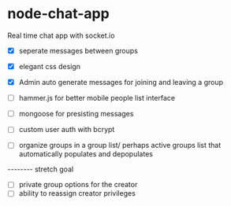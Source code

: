 # node-chat-app
Real time chat app with socket.io

- [x] seperate messages between groups
- [x] elegant css design
- [x] Admin auto generate messages for joining and leaving a group

- [ ] hammer.js for better mobile people list interface
- [ ] mongoose for presisting messages
- [ ] custom user auth with bcrypt
- [ ] organize groups in a group list/ perhaps active groups list that automatically populates and depopulates

-------- stretch goal

- [ ] private group options for the creator
- [ ] ability to reassign creator privileges 
